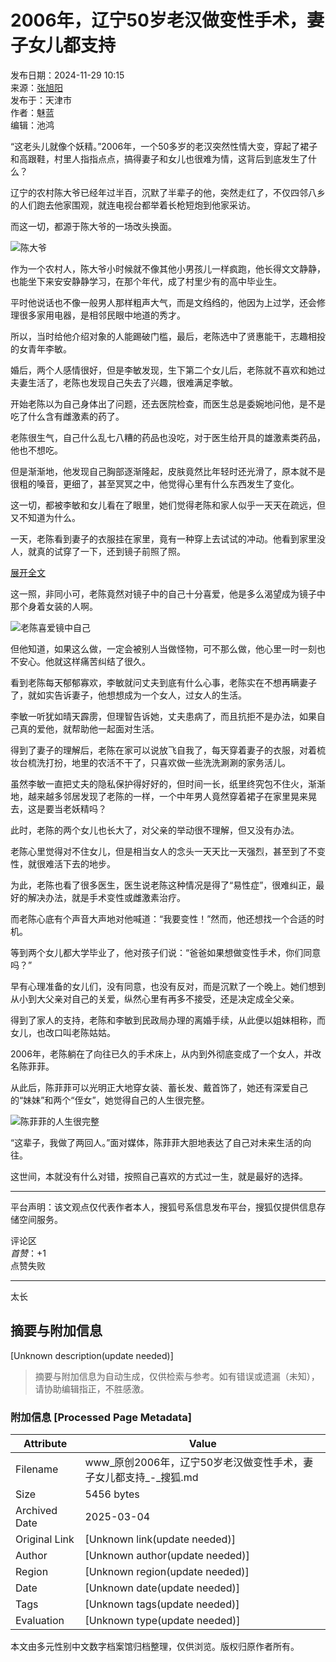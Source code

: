 # 2006年，辽宁50岁老汉做变性手术，妻子女儿都支持

发布日期：2024-11-29 10:15  
来源：[张旭阳](https://www.sohu.com/a/831400307_121622868?spm=smpc.content-abroad.content.1.1737546088764vxhbRnN)  
发布于：天津市  
作者：魅蓝  
编辑：池鸿  

“这老头儿就像个妖精。”2006年，一个50多岁的老汉突然性情大变，穿起了裙子和高跟鞋，村里人指指点点，搞得妻子和女儿也很难为情，这背后到底发生了什么？

辽宁的农村陈大爷已经年过半百，沉默了半辈子的他，突然走红了，不仅四邻八乡的人们跑去他家围观，就连电视台都举着长枪短炮到他家采访。

而这一切，都源于陈大爷的一场改头换面。

![陈大爷](//q1.itc.cn/q_70/images01/20241128/31cf6ab24a9342a9bd6f9a8d1ac1d087.png)

作为一个农村人，陈大爷小时候就不像其他小男孩儿一样疯跑，他长得文文静静，也能坐下来安安静静学习，在那个年代，成了村里少有的高中毕业生。

平时他说话也不像一般男人那样粗声大气，而是文绉绉的，他因为上过学，还会修理很多家用电器，是相邻民眼中地道的秀才。

所以，当时给他介绍对象的人能踢破门槛，最后，老陈选中了贤惠能干，志趣相投的女青年李敏。

婚后，两个人感情很好，但是李敏发现，生下第二个女儿后，老陈就不喜欢和她过夫妻生活了，老陈也发现自己失去了兴趣，很难满足李敏。

开始老陈以为自己身体出了问题，还去医院检查，而医生总是委婉地问他，是不是吃了什么含有雌激素的药了。

老陈很生气，自己什么乱七八糟的药品也没吃，对于医生给开具的雄激素类药品，他也不想吃。

但是渐渐地，他发现自己胸部逐渐隆起，皮肤竟然比年轻时还光滑了，原本就不是很粗的嗓音，更细了，甚至冥冥之中，他觉得心里有什么东西发生了变化。

这一切，都被李敏和女儿看在了眼里，她们觉得老陈和家人似乎一天天在疏远，但又不知道为什么。

一天，老陈看到妻子的衣服挂在家里，竟有一种穿上去试试的冲动。他看到家里没人，就真的试穿了一下，还到镜子前照了照。

[展开全文](javascript:;)

这一照，非同小可，老陈竟然对镜子中的自己十分喜爱，他是多么渴望成为镜子中那个身着女装的人啊。

![老陈喜爱镜中自己](//q9.itc.cn/q_70/images01/20241128/ad7bfe9537d44d868724b7d809bb15d9.png)

但他知道，如果这么做，一定会被别人当做怪物，可不那么做，他心里一时一刻也不安心。他就这样痛苦纠结了很久。

看到老陈每天郁郁寡欢，李敏就问丈夫到底有什么心事，老陈实在不想再瞒妻子了，就如实告诉妻子，他想想成为一个女人，过女人的生活。

李敏一听犹如晴天霹雳，但理智告诉她，丈夫患病了，而且抗拒不是办法，如果自己真的爱他，就帮助他一起面对生活。

得到了妻子的理解后，老陈在家可以说放飞自我了，每天穿着妻子的衣服，对着梳妆台梳洗打扮，地里的农活不干了，只喜欢做一些洗洗涮涮的家务活儿。

虽然李敏一直把丈夫的隐私保护得好好的，但时间一长，纸里终究包不住火，渐渐地，越来越多邻居发现了老陈的一样，一个中年男人竟然穿着裙子在家里晃来晃去，这是要当老妖精吗？

此时，老陈的两个女儿也长大了，对父亲的举动很不理解，但又没有办法。

老陈心里觉得对不住女儿，但是相当女人的念头一天天比一天强烈，甚至到了不变性，就很难活下去的地步。

为此，老陈也看了很多医生，医生说老陈这种情况是得了“易性症”，很难纠正，最好的解决办法，就是手术变性或雌激素治疗。

而老陈心底有个声音大声地对他喊道：“我要变性！”然而，他还想找一个合适的时机。

等到两个女儿都大学毕业了，他对孩子们说：“爸爸如果想做变性手术，你们同意吗？”

早有心理准备的女儿们，没有同意，也没有反对，而是沉默了一个晚上。她们想到从小到大父亲对自己的关爱，纵然心里有再多不接受，还是决定成全父亲。

得到了家人的支持，老陈和李敏到民政局办理的离婚手续，从此便以姐妹相称，而女儿，也改口叫老陈姑姑。

2006年，老陈躺在了向往已久的手术床上，从内到外彻底变成了一个女人，并改名陈菲菲。

从此后，陈菲菲可以光明正大地穿女装、蓄长发、戴首饰了，她还有深爱自己的“妹妹”和两个“侄女”，她觉得自己的人生很完整。

![陈菲菲的人生很完整](//q5.itc.cn/q_70/images01/20241128/e5f263d4b07d4d789aa9876581c65cda.png)

“这辈子，我做了两回人。”面对媒体，陈菲菲大胆地表达了自己对未来生活的向往。

这世间，本就没有什么对错，按照自己喜欢的方式过一生，就是最好的选择。

--- 

平台声明：该文观点仅代表作者本人，搜狐号系信息发布平台，搜狐仅提供信息存储空间服务。

评论区  
_首赞_：+1  
点赞失败

---  
太长
<!-- tcd_original_link https://www.sohu.com/a/831400307_121622868 -->


## 摘要与附加信息

<!-- tcd_abstract -->
[Unknown description(update needed)]
<!-- tcd_abstract_end -->

> 摘要与附加信息为自动生成，仅供检索与参考。如有错误或遗漏（未知），请协助编辑指正，不胜感激。

### 附加信息 [Processed Page Metadata]

| Attribute       | Value                                  |
|-----------------|----------------------------------------|
| Filename        | www_原创2006年，辽宁50岁老汉做变性手术，妻子女儿都支持_-_搜狐.md                             |
| Size            | 5456 bytes                           |
| Archived Date   | 2025-03-04                             |
| Original Link   | [Unknown link(update needed)]                       |
| Author          | [Unknown author(update needed)]                               |
| Region          | [Unknown region(update needed)]                               |
| Date            | [Unknown date(update needed)]                                 |
| Tags            | [Unknown tags(update needed)]                                 |
| Evaluation            | [Unknown type(update needed)]                                 |
<!-- tcd_table_end -->

本文由多元性别中文数字档案馆归档整理，仅供浏览。版权归原作者所有。
